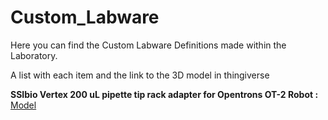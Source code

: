 # Custom_Labware

Here you can find the Custom Labware Definitions made within the Laboratory.

A list with each item and the link to the 3D model in thingiverse

**SSIbio Vertex 200 uL pipette tip rack adapter for Opentrons OT-2 Robot :** [Model](https://www.thingiverse.com/thing:4978613)

